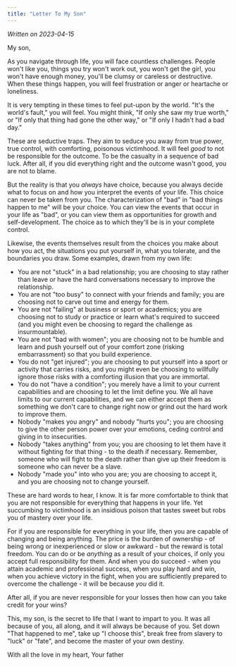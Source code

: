 ```yaml
---
title: "Letter To My Son"
---
```


_Written on 2023-04-15_

My son,

As you navigate through life, you will face countless challenges. People won't like you, things you try won't work out, you won't get the girl, you won't have enough money, you'll be clumsy or careless or destructive. When these things happen, you will feel frustration or anger or heartache or loneliness. 

It is very tempting in these times to feel put-upon by the world. "It's the world's fault," you will feel. You might think, "If only she saw my true worth," or "If only that thing had gone the other way," or "If only I hadn't had a bad day."

These are seductive traps. They aim to seduce you away from true power, true control, with comforting, poisonous victimhood. It will feel _good_ to not be responsible for the outcome. To be the casualty in a sequence of bad luck. After all, if you did everything right and the outcome wasn't good, you are not to blame.

But the reality is that you _always_ have choice, because you always decide what to focus on and how you interpret the events of your life. This choice can never be taken from you. The characterization of "bad" in "bad things happen to me" will be your choice. You can view the events that occur in your life as "bad", or you can view them as opportunities for growth and self-development. The choice as to which they'll be is in your complete control.

Likewise, the events themselves result from the choices you make about how you act, the situations you put yourself in, what you tolerate, and the boundaries you draw. Some examples, drawn from my own life:

- You are not "stuck" in a bad relationship; you are choosing to stay rather than leave or have the hard conversations necessary to improve the relationship.
- You are not "too busy" to connect with your friends and family; you are choosing not to carve out time and energy for them.
- You are not "failing" at business or sport or academics; you are choosing not to study or practice or learn what's required to succeed (and you might even be choosing to regard the challenge as insurmountable).
- You are not "bad with women"; you are choosing not to be humble and learn and push yourself out of your comfort zone (risking embarrassment) so that you build experience.
- You do not "get injured"; you are choosing to put yourself into a sport or activity that carries risks, and you might even be choosing to willfully ignore those risks with a comforting illusion that you are immortal.
- You do not "have a condition"; you merely have a limit to your current capabilities and are choosing to let the limit define you. We all have limits to our current capabilities, and we can either accept them as something we don't care to change right now or grind out the hard work to improve them.
- Nobody "makes you angry" and nobody "hurts you"; you are choosing to give the other person power over your emotions, ceding control and giving in to insecurities.
- Nobody "takes anything" from you; you are choosing to let them have it without fighting for that thing - to the death if necessary. Remember, someone who will fight to the death rather than give up their freedom is someone who can never be a slave.
- Nobody "made you" into who you are; you are choosing to accept it, and you are choosing not to change yourself.

These are hard words to hear, I know. It is far more comfortable to think that you are not responsible for everything that happens in your life. Yet succumbing to victimhood is an insidious poison that tastes sweet but robs you of mastery over your life.

For if you are responsible for everything in your life, then you are capable of changing and being anything. The price is the burden of ownership - of being wrong or inexperienced or slow or awkward - but the reward is total freedom. You can do or be _anything_ as a result of your choices, if only you accept full responsibility for them. And when you do succeed - when you attain academic and professional success, when you play hard and win, when you achieve victory in the fight, when you are sufficiently prepared to overcome the challenge - it will be because _you_ did it.

After all, if you are never responsible for your losses then how can you take credit for your wins?

This, my son, is the secret to life that I want to impart to you. It was all because of you, all along, and it will always be because of you. Set down "That happened to me", take up "I choose this", break free from slavery to "luck" or "fate", and become the master of your own destiny.

With all the love in my heart,
Your father
